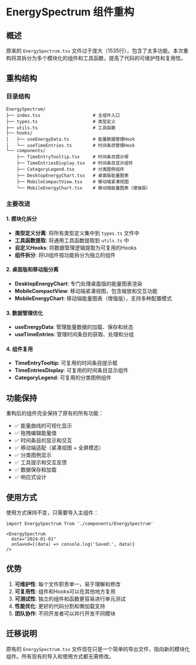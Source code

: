 # EnergySpectrum 组件重构

## 概述

原来的 `EnergySpectrum.tsx` 文件过于庞大（1535行），包含了太多功能。本次重构将其拆分为多个模块化的组件和工具函数，提高了代码的可维护性和复用性。

## 重构结构

### 目录结构
```
EnergySpectrum/
├── index.tsx                    # 主组件入口
├── types.ts                     # 类型定义
├── utils.ts                     # 工具函数
├── hooks/
│   ├── useEnergyData.ts         # 能量数据管理Hook
│   └── useTimeEntries.ts        # 时间条目管理Hook
└── components/
    ├── TimeEntryTooltip.tsx     # 时间条目提示框
    ├── TimeEntriesDisplay.tsx   # 时间条目显示组件
    ├── CategoryLegend.tsx       # 分类图例组件
    ├── DesktopEnergyChart.tsx   # 桌面版能量图表
    ├── MobileCompactView.tsx    # 移动端紧凑视图
    └── MobileEnergyChart.tsx    # 移动端能量图表（增强版）
```

### 主要改进

#### 1. 模块化拆分
- **类型定义分离**: 将所有类型定义集中到 `types.ts` 文件中
- **工具函数提取**: 将通用工具函数提取到 `utils.ts` 中
- **自定义Hooks**: 将数据管理逻辑提取为可复用的Hooks
- **组件拆分**: 将UI组件按功能拆分为独立的组件

#### 2. 桌面版和移动版分离
- **DesktopEnergyChart**: 专门处理桌面版的能量图表渲染
- **MobileCompactView**: 移动端紧凑视图，包含缩放和交互功能
- **MobileEnergyChart**: 移动端能量图表（增强版），支持多种配置模式

#### 3. 数据管理优化
- **useEnergyData**: 管理能量数据的加载、保存和状态
- **useTimeEntries**: 管理时间条目的获取、处理和分组

#### 4. 组件复用
- **TimeEntryTooltip**: 可复用的时间条目提示框
- **TimeEntriesDisplay**: 可复用的时间条目显示组件
- **CategoryLegend**: 可复用的分类图例组件

## 功能保持

重构后的组件完全保持了原有的所有功能：

- ✅ 能量曲线的可视化显示
- ✅ 拖拽编辑能量值
- ✅ 时间条目的显示和交互
- ✅ 移动端适配（紧凑视图 + 全屏模态）
- ✅ 分类图例显示
- ✅ 工具提示和交互反馈
- ✅ 数据保存和加载
- ✅ 响应式设计

## 使用方式

使用方式保持不变，只需要导入主组件：

```tsx
import EnergySpectrum from './components/EnergySpectrum'

<EnergySpectrum 
  date="2024-01-01" 
  onSaved={(data) => console.log('Saved:', data)} 
/>
```

## 优势

1. **可维护性**: 每个文件职责单一，易于理解和修改
2. **可复用性**: 组件和Hooks可以在其他地方复用
3. **可测试性**: 独立的组件和函数更容易进行单元测试
4. **性能优化**: 更好的代码分割和懒加载支持
5. **团队协作**: 不同开发者可以并行开发不同模块

## 迁移说明

原有的 `EnergySpectrum.tsx` 文件现在只是一个简单的导出文件，指向新的模块化组件。所有现有的导入和使用方式都无需修改。
